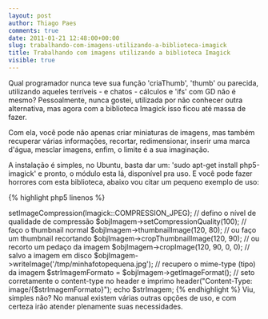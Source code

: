 ```yaml
---
layout: post
author: Thiago Paes
comments: true
date: 2011-01-21 12:48:00+00:00
slug: trabalhando-com-imagens-utilizando-a-biblioteca-imagick
title: Trabalhando com imagens utilizando a biblioteca Imagick
visible: true
---
```


Qual programador nunca teve sua função 'criaThumb', 'thumb' ou parecida, utilizando aqueles terríveis - e chatos - cálculos e 'ifs' com GD não é mesmo? Pessoalmente, nunca gostei, utilizada por não conhecer outra alternativa, mas agora com a biblioteca Imagick isso ficou até massa de fazer.

Com ela, você pode não apenas criar miniaturas de imagens, mas também recuperar várias informações, recortar, redimensionar, inserir uma marca d'água, mesclar imagens, enfim, o limite é a sua imaginação.

A instalação é simples, no Ubuntu, basta dar um: 'sudo apt-get install php5-imagick' e pronto, o módulo esta lá, disponível pra uso. E você pode fazer horrores com esta biblioteca, abaixo vou citar um pequeno exemplo de uso:

{% highlight php5 linenos %}
<?php
// instancio a biblioteca informando a imagem como fonte
$objImagem = new Imagick('/tmp/minhafotogigante.jpg');

// seto a compressão como jpeg
$objImagem->setImageCompression(Imagick::COMPRESSION_JPEG);

// defino o nível de qualidade de compressão
$objImagem->setCompressionQuality(100);

// faço o thumbnail normal
$objImagem->thumbnailImage(120, 80);

// ou faço um thumbnail recortando
$objImagem->cropThumbnailImage(120, 90);

// ou recorto um pedaço da imagem
$objImagem->cropImage(120, 90, 0, 0);

// salvo a imagem em disco
$objImagem->writeImage('/tmp/minhafotopequena.jpg');

// recupero o mime-type (tipo) da imagem
$strImagemFormato = $objImagem->getImageFormat();

// seto corretamente o content-type no header e imprimo
header("Content-Type: image/{$strImagemFormato}");
echo $strImagem;
{% endhighlight %}

Viu, simples não? No manual existem várias outras opções de uso, e com certeza irão atender plenamente suas necessidades.
